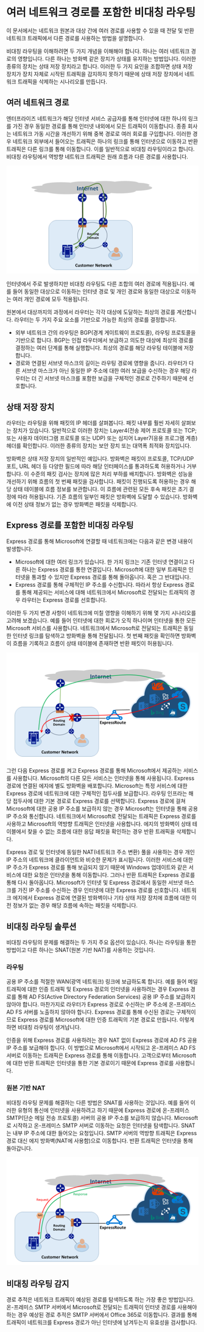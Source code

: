 <properties
   pageTitle="비대칭 라우팅 | Microsoft Azure"
   description="이 문서에서는 대상에 여러 개의 링크가 있는 네트워크에서 비대칭 라우팅을 사용하는 고객이 경험할 수 있는 문제를 살펴봅니다."
   documentationCenter="na"
   services="expressroute"
   authors="osamazia"
   manager="carmonm"
   editor=""/>
<tags
   ms.service="expressroute"
   ms.devlang="na"
   ms.topic="get-started-article"
   ms.tgt_pltfrm="na"
   ms.workload="infrastructure-services"
   ms.date="10/10/2016"
   ms.author="osamazia"/>


# <a name="asymmetric-routing-with-multiple-network-paths"></a>여러 네트워크 경로를 포함한 비대칭 라우팅

이 문서에서는 네트워크 원본과 대상 간에 여러 경로를 사용할 수 있을 때 전달 및 반환 네트워크 트래픽에서 다른 경로를 사용하는 방법을 설명합니다.

비대칭 라우팅을 이해하려면 두 가지 개념을 이해해야 합니다. 하나는 여러 네트워크 경로의 영향입니다. 다른 하나는 방화벽 같은 장치가 상태를 유지하는 방법입니다. 이러한 종류의 장치는 상태 저장 장치라고 합니다. 이러한 두 가지 요인을 조합하면 상태 저장 장치가 장치 자체로 시작된 트래픽을 감지하지 못하기 때문에 상태 저장 장치에서 네트워크 트래픽을 삭제하는 시나리오를 만듭니다.

## <a name="multiple-network-paths"></a>여러 네트워크 경로

엔터프라이즈 네트워크가 해당 인터넷 서비스 공급자를 통해 인터넷에 대한 하나의 링크를 가진 경우 동일한 경로를 통해 인터넷 내외에서 모든 트래픽이 이동합니다. 종종 회사는 네트워크 가동 시간을 개선하기 위해 중복 경로로 여러 회로를 구입합니다. 이러한 경우 네트워크 외부에서 들어오는 트래픽은 하나의 링크를 통해 인터넷으로 이동하고 반환 트래픽은 다른 링크를 통해 이동합니다. 이를 일반적으로 비대칭 라우팅이라고 합니다. 비대칭 라우팅에서 역방향 네트워크 트래픽은 원래 흐름과 다른 경로를 사용합니다.

![여러 경로가 포함된 네트워크](./media/expressroute-asymmetric-routing/AsymmetricRouting3.png)

인터넷에서 주로 발생하지만 비대칭 라우팅도 다른 조합의 여러 경로에 적용됩니다. 예를 들어 동일한 대상으로 이동하는 인터넷 경로 및 개인 경로와 동일한 대상으로 이동하는 여러 개인 경로에 모두 적용됩니다.

원본에서 대상까지의 과정에서 라우터는 각각 대상에 도달하는 최상의 경로를 계산합니다. 라우터는 두 가지 주요 요소를 기반으로 가능한 최상의 경로를 결정합니다.

-   외부 네트워크 간의 라우팅은 BGP(경계 게이트웨이 프로토콜), 라우팅 프로토콜을 기반으로 합니다. BGP는 인접 라우터에서 보급하고 의도한 대상에 최상의 경로를 결정하는 여러 단계를 통해 실행합니다. 최상의 경로를 해당 라우팅 테이블에 저장합니다.
-   경로와 연결된 서브넷 마스크의 길이는 라우팅 경로에 영향을 줍니다. 라우터가 다른 서브넷 마스크가 아닌 동일한 IP 주소에 대한 여러 보급을 수신하는 경우 해당 라우터는 더 긴 서브넷 마스크를 포함한 보급을 구체적인 경로로 간주하기 때문에 선호합니다.

## <a name="stateful-devices"></a>상태 저장 장치

라우터는 라우팅을 위해 패킷의 IP 헤더를 살펴봅니다. 패킷 내부를 훨씬 자세히 살펴보는 장치가 있습니다. 일반적으로 이러한 장치는 Layer4(전송 제어 프로토콜 또는 TCP; 또는 사용자 데이터그램 프로토콜 또는 UDP) 또는 심지어 Layer7(응용 프로그램 계층) 헤더를 확인합니다. 이러한 종류의 장치는 보안 장치 또는 대역폭 최적화 장치입니다. 

방화벽은 상태 저장 장치의 일반적인 예입니다. 방화벽은 패킷이 프로토콜, TCP/UDP 포트, URL 헤더 등 다양한 필드에 따라 해당 인터페이스를 통과하도록 허용하거나 거부합니다. 이 수준의 패킷 검사는 장치에 많은 처리 부하를 배치합니다. 방화벽은 성능을 개선하기 위해 흐름의 첫 번째 패킷을 검사합니다. 패킷이 진행되도록 허용하는 경우 해당 상태 테이블에 흐름 정보를 보관합니다. 이 흐름에 관련된 모든 후속 패킷은 초기 결정에 따라 허용됩니다. 기존 흐름의 일부인 패킷은 방화벽에 도달할 수 있습니다. 방화벽에 이전 상태 정보가 없는 경우 방화벽은 패킷을 삭제합니다.

## <a name="asymmetric-routing-with-expressroute"></a>Express 경로를 포함한 비대칭 라우팅

Express 경로를 통해 Microsoft에 연결할 때 네트워크에는 다음과 같은 변경 내용이 발생합니다.

-   Microsoft에 대한 여러 링크가 있습니다. 한 가지 링크는 기존 인터넷 연결이고 다른 하나는 Express 경로를 통한 연결입니다. Microsoft에 대한 일부 트래픽은 인터넷을 통과할 수 있지만 Express 경로를 통해 돌아옵니다. 혹은 그 반대입니다.
-   Express 경로를 통해 구체적인 IP 주소를 수신합니다. 따라서 항상 Express 경로를 통해 제공되는 서비스에 대해 네트워크에서 Microsoft로 전달되는 트래픽의 경우 라우터는 Express 경로를 선호합니다.

이러한 두 가지 변경 사항이 네트워크에 미칠 영향을 이해하기 위해 몇 가지 시나리오를 고려해 보겠습니다. 예를 들어 인터넷에 대한 회로가 오직 하나이며 인터넷을 통한 모든 Microsoft 서비스를 사용합니다. 네트워크에서 Microsoft로 전달되는 트래픽은 동일한 인터넷 링크를 탐색하고 방화벽을 통해 전달됩니다. 첫 번째 패킷을 확인하면 방화벽이 흐름을 기록하고 흐름이 상태 테이블에 존재하면 반환 패킷이 허용됩니다.

![Express 경로를 포함한 비대칭 라우팅](./media/expressroute-asymmetric-routing/AsymmetricRouting1.png)


그런 다음 Express 경로를 켜고 Express 경로를 통해 Microsoft에서 제공하는 서비스를 사용합니다. Microsoft의 다른 모든 서비스는 인터넷을 통해 사용됩니다. Express 경로에 연결된 에지에 별도 방화벽을 배포합니다. Microsoft는 특정 서비스에 대한 Express 경로에 네트워크에 대한 구체적인 접두사를 보급합니다. 라우팅 인프라는 해당 접두사에 대한 기본 경로로 Express 경로를 선택합니다. Express 경로에 걸쳐 Microsoft에 대한 공용 IP 주소를 보급하지 않는 경우 Microsoft는 인터넷을 통해 공용 IP 주소와 통신합니다. 네트워크에서 Microsoft로 전달되는 트래픽은 Express 경로를 사용하고 Microsoft의 역방향 트래픽은 인터넷을 사용합니다. 에지의 방화벽이 상태 테이블에서 찾을 수 없는 흐름에 대한 응답 패킷을 확인하는 경우 반환 트래픽을 삭제합니다.

Express 경로 및 인터넷에 동일한 NAT(네트워크 주소 변환) 풀을 사용하는 경우 개인 IP 주소의 네트워크에 클라이언트와 비슷한 문제가 표시됩니다. 이러한 서비스에 대한 IP 주소가 Express 경로를 통해 보급되지 않기 때문에 Windows 업데이트와 같은 서비스에 대한 요청은 인터넷을 통해 이동합니다. 그러나 반환 트래픽은 Express 경로를 통해 다시 돌아옵니다. Microsoft가 인터넷 및 Express 경로에서 동일한 서브넷 마스크를 가진 IP 주소를 수신하는 경우 인터넷에 대한 Express 경로를 선호합니다. 네트워크 에지에서 Express 경로에 연결된 방화벽이나 기타 상태 저장 장치에 흐름에 대한 이전 정보가 없는 경우 해당 흐름에 속하는 패킷을 삭제합니다.

## <a name="asymmetric-routing-solutions"></a>비대칭 라우팅 솔루션

비대칭 라우팅의 문제를 해결하는 두 가지 주요 옵션이 있습니다. 하나는 라우팅을 통한 방법이고 다른 하나는 SNAT(원본 기반 NAT)를 사용하는 것입니다.

### <a name="routing"></a>라우팅

공용 IP 주소를 적절한 WAN(광역 네트워크) 링크에 보급하도록 합니다. 예를 들어 메일 트래픽에 대한 인증 트래픽 및 Express 경로의 인터넷을 사용하려는 경우 Express 경로를 통해 AD FS(Active Directory Federation Services) 공용 IP 주소를 보급하지 않아야 합니다. 마찬가지로 라우터가 Express 경로로 수신하는 IP 주소에 온-프레미스 AD FS 서버를 노출하지 않아야 합니다. Express 경로를 통해 수신된 경로는 구체적이므로 Express 경로를 Microsoft에 대한 인증 트래픽의 기본 경로로 만듭니다. 이렇게 하면 비대칭 라우팅이 생겨납니다.

인증을 위해 Express 경로를 사용하려는 경우 NAT 없이 Express 경로에 AD FS 공용 IP 주소를 보급해야 합니다. 이 방법으로 Microsoft에서 시작되고 온-프레미스 AD FS 서버로 이동하는 트래픽은 Express 경로를 통해 이동합니다. 고객으로부터 Microsoft에 대한 반환 트래픽은 인터넷을 통한 기본 경로이기 때문에 Express 경로를 사용합니다.

### <a name="source-based-nat"></a>원본 기반 NAT

비대칭 라우팅 문제를 해결하는 다른 방법은 SNAT를 사용하는 것입니다. 예를 들어 이러한 유형의 통신에 인터넷을 사용하려고 하기 때문에 Express 경로에 온-프레미스 SMTP(단순 메일 전송 프로토콜) 서버의 공용 IP 주소를 보급하지 않습니다. Microsoft로 시작하고 온-프레미스 SMTP 서버로 이동하는 요청은 인터넷을 탐색합니다. SNAT는 내부 IP 주소에 대한 들어오는 요청입니다. SMTP 서버의 역방향 트래픽은 Express 경로 대신 에지 방화벽(NAT에 사용함)으로 이동합니다. 반환 트래픽은 인터넷을 통해 돌아갑니다.


![원본 기반 NAT 네트워크 구성](./media/expressroute-asymmetric-routing/AsymmetricRouting2.png)

## <a name="asymmetric-routing-detection"></a>비대칭 라우팅 감지

경로 추적은 네트워크 트래픽이 예상된 경로를 탐색하도록 하는 가장 좋은 방법입니다. 온-프레미스 SMTP 서버에서 Microsoft로 전달되는 트래픽이 인터넷 경로를 사용해야 하는 경우 예상된 경로 추적은 SMTP 서버에서 Office 365로 이동합니다. 결과를 통해 트래픽이 네트워크를 Express 경로가 아닌 인터넷에 남겨두는지 유효성을 검사합니다.



<!--HONumber=Oct16_HO2-->



